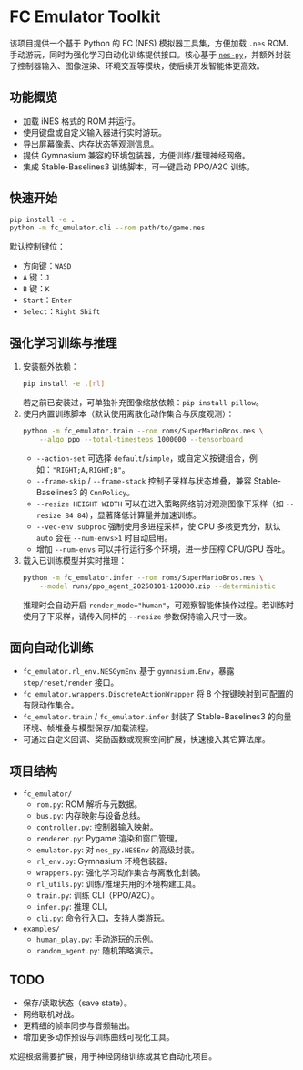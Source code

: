 ﻿# FC Emulator Toolkit

该项目提供一个基于 Python 的 FC (NES) 模拟器工具集，方便加载 `.nes` ROM、手动游玩，同时为强化学习自动化训练提供接口。核心基于 [`nes-py`](https://github.com/Kautenja/nes-py)，并额外封装了控制器输入、图像渲染、环境交互等模块，使后续开发智能体更高效。

## 功能概览
- 加载 iNES 格式的 ROM 并运行。
- 使用键盘或自定义输入器进行实时游玩。
- 导出屏幕像素、内存状态等观测信息。
- 提供 Gymnasium 兼容的环境包装器，方便训练/推理神经网络。
- 集成 Stable-Baselines3 训练脚本，可一键启动 PPO/A2C 训练。

## 快速开始

```bash
pip install -e .
python -m fc_emulator.cli --rom path/to/game.nes
```

默认控制键位：
- 方向键：`WASD`
- `A` 键：`J`
- `B` 键：`K`
- `Start`：`Enter`
- `Select`：`Right Shift`

## 强化学习训练与推理
1. 安装额外依赖：
   ```bash
   pip install -e .[rl]
   ```
   若之前已安装过，可单独补充图像缩放依赖：`pip install pillow`。
2. 使用内置训练脚本（默认使用离散化动作集合与灰度观测）：
   ```bash
   python -m fc_emulator.train --rom roms/SuperMarioBros.nes \
       --algo ppo --total-timesteps 1000000 --tensorboard
   ```
   - `--action-set` 可选择 `default`/`simple`，或自定义按键组合，例如：`"RIGHT;A,RIGHT;B"`。
   - `--frame-skip` / `--frame-stack` 控制子采样与状态堆叠，兼容 Stable-Baselines3 的 `CnnPolicy`。
   - `--resize HEIGHT WIDTH` 可以在进入策略网络前对观测图像下采样（如 `--resize 84 84`），显著降低计算量并加速训练。
   - `--vec-env subproc` 强制使用多进程采样，使 CPU 多核更充分，默认 `auto` 会在 `--num-envs>1` 时自动启用。
   - 增加 `--num-envs` 可以并行运行多个环境，进一步压榨 CPU/GPU 吞吐。
3. 载入已训练模型并实时推理：
   ```bash
   python -m fc_emulator.infer --rom roms/SuperMarioBros.nes \
       --model runs/ppo_agent_20250101-120000.zip --deterministic
   ```
   推理时会自动开启 `render_mode="human"`，可观察智能体操作过程。若训练时使用了下采样，请传入同样的 `--resize` 参数保持输入尺寸一致。

## 面向自动化训练
- `fc_emulator.rl_env.NESGymEnv` 基于 `gymnasium.Env`，暴露 `step/reset/render` 接口。
- `fc_emulator.wrappers.DiscreteActionWrapper` 将 8 个按键映射到可配置的有限动作集合。
- `fc_emulator.train` / `fc_emulator.infer` 封装了 Stable-Baselines3 的向量环境、帧堆叠与模型保存/加载流程。
- 可通过自定义回调、奖励函数或观察空间扩展，快速接入其它算法库。

## 项目结构
- `fc_emulator/`
  - `rom.py`: ROM 解析与元数据。
  - `bus.py`: 内存映射与设备总线。
  - `controller.py`: 控制器输入映射。
  - `renderer.py`: Pygame 渲染和窗口管理。
  - `emulator.py`: 对 `nes_py.NESEnv` 的高级封装。
  - `rl_env.py`: Gymnasium 环境包装器。
  - `wrappers.py`: 强化学习动作集合与离散化封装。
  - `rl_utils.py`: 训练/推理共用的环境构建工具。
  - `train.py`: 训练 CLI（PPO/A2C）。
  - `infer.py`: 推理 CLI。
  - `cli.py`: 命令行入口，支持人类游玩。
- `examples/`
  - `human_play.py`: 手动游玩的示例。
  - `random_agent.py`: 随机策略演示。

## TODO
- 保存/读取状态（save state）。
- 网络联机对战。
- 更精细的帧率同步与音频输出。
- 增加更多动作预设与训练曲线可视化工具。

欢迎根据需要扩展，用于神经网络训练或其它自动化项目。




